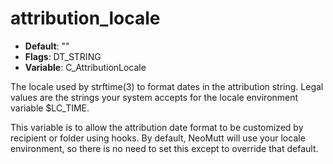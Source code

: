 # attribution_locale

- **Default**: ""
- **Flags**: DT_STRING
- **Variable**: C_AttributionLocale

The locale used by strftime(3) to format dates in the
attribution string.  Legal values are the strings your system
accepts for the locale environment variable $LC_TIME.

This variable is to allow the attribution date format to be
customized by recipient or folder using hooks.  By default, NeoMutt
will use your locale environment, so there is no need to set
this except to override that default.
